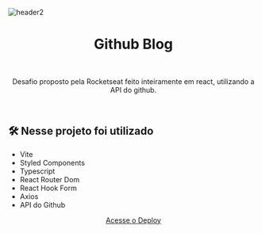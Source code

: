 ![header2](https://user-images.githubusercontent.com/98776713/193062122-cd372216-14eb-4589-807b-a7ce84189775.png)

<h1 align="center">Github Blog</h1>
<br>
<p align="center">Desafio proposto pela Rocketseat feito inteiramente em react, utilizando a API do github.</p>
<br>
<h2>🛠️ Nesse projeto foi utilizado</h2>

<ul>
  <li>Vite</li>
  <li>Styled Components</li>
  <li>Typescript</li>
  <li>React Router Dom</li>
  <li>React Hook Form</li>
  <li>Axios</li>
  <li>API do Github</li>
</ul>
<div align="center">
  <a href="https://react-github-blog-eight.vercel.app/">Acesse o Deploy</a>
</div>

